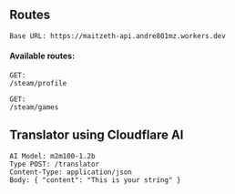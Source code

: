 ## 

## Routes

```
Base URL: https://maitzeth-api.andre801mz.workers.dev
```

#### Available routes: 

```
GET: 
/steam/profile
```

```
GET:
/steam/games
```

## Translator using Cloudflare AI

```
AI Model: m2m100-1.2b
Type POST: /translator
Content-Type: application/json
Body: { "content": "This is your string" }
```
